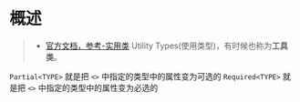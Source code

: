 # 概述

> - [官方文档，参考-实用类](https://www.typescriptlang.org/docs/handbook/utility-types.html)
>   Utility Types(使用类型)，有时候也称为**工具类**。

`Partial<TYPE>` 就是把 `<>` 中指定的类型中的属性变为可选的
`Required<TYPE>` 就是把 `<>` 中指定的类型中的属性变为必选的
